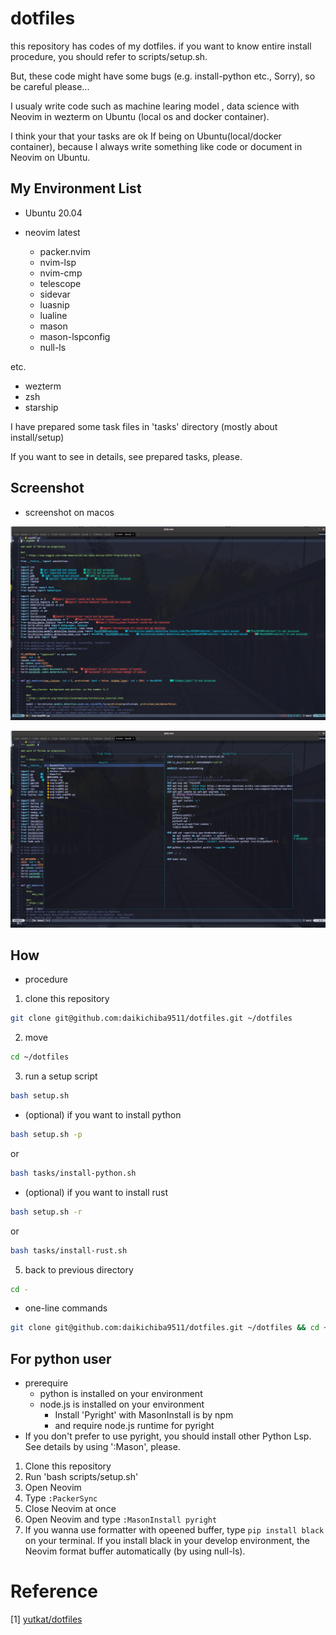 # dotfiles

this repository has codes of my dotfiles. if you want to know entire install procedure, you should refer to scripts/setup.sh.

But, these code might have some bugs (e.g. install-python etc., Sorry), so be careful please...

I usualy write code such as machine learing model , data science with Neovim in wezterm on Ubuntu (local os and docker container).

I think your that your tasks are ok If being on Ubuntu(local/docker container), because I always write something like code or document in Neovim on Ubuntu.

## My Environment List

- Ubuntu 20.04

- neovim latest
  - packer.nvim
  - nvim-lsp
  - nvim-cmp
  - telescope
  - sidevar
  - luasnip
  - lualine
  - mason
  - mason-lspconfig
  - null-ls

etc.

- wezterm
- zsh
- starship

I have prepared some task files in 'tasks' directory (mostly about install/setup)

If you want to see in details, see prepared tasks, please.

## Screenshot

- screenshot on macos

![screenshot-on-macos](./assets/neovim-tokyonight-20221124.png)

![screenshot-telescope-on-macos](./assets/neovim-tokyonight-telescope-20221124.png)


## How

- procedure

1. clone this repository

```sh
git clone git@github.com:daikichiba9511/dotfiles.git ~/dotfiles
```
2. move

```sh
cd ~/dotfiles
```

3. run a setup script

```sh
bash setup.sh
```

- (optional) if you want to install python

```sh
bash setup.sh -p
```

or

```sh
bash tasks/install-python.sh
```

- (optional) if you want to install rust

```sh
bash setup.sh -r
```

or

```sh
bash tasks/install-rust.sh
```


5. back to previous directory
```sh
cd -
```

- one-line commands

```sh
git clone git@github.com:daikichiba9511/dotfiles.git ~/dotfiles && cd ~/dotfiles && bash setup.sh && cd -
```

## For python user

- prerequire
    - python is installed on your environment
    - node.js is installed on your environment
        - Install 'Pyright' with MasonInstall is by npm
        - and require node.js runtime for pyright
- If you don't prefer to use pyright, you should install other Python Lsp. See details by using ':Mason', please.

1. Clone this repository
2. Run 'bash scripts/setup.sh'
3. Open Neovim
4. Type `:PackerSync`
5. Close Neovim at once
6. Open Neovim and type `:MasonInstall pyright`
7. If you wanna use formatter with opeened buffer, type `pip install black` on your terminal.  If you install black in your develop environment, the Neovim format buffer automatically (by using null-ls).


# Reference

[1] [yutkat/dotfiles](https://github.com/yutkat/dotfiles)
